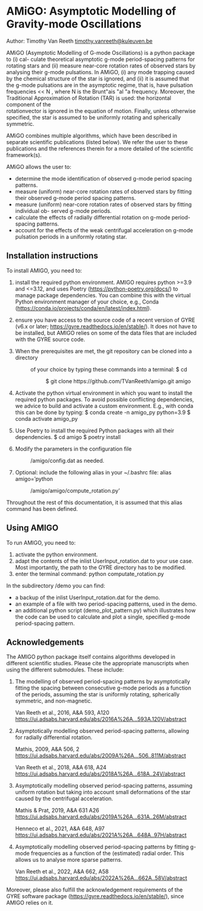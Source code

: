AMiGO: Asymptotic Modelling of Gravity-mode Oscillations
========================================================

Author: Timothy Van Reeth
        timothy.vanreeth@kuleuven.be

AMiGO (Asymptotic Modelling of G-mode Oscillations) is a python package to (i) cal-
culate theoretical asymptotic g-mode period-spacing patterns for rotating stars and (ii)
measure near-core rotation rates of observed stars by analysing their g-mode pulsations.
In AMiGO, (i) any mode trapping caused by the chemical structure of the star is ignored,
and (ii) it is assumed that the g-mode pulsations are in the asymptotic regime, that is, 
have pulsation frequencies << N , where N is the Brunt\"ais \"al \"a frequency. Moreover,
the Traditional Approximation of Rotation (TAR) is used: the horizontal component of the  
rotationvector is ignored in the equation of motion. Finally, unless otherwise specified,
the star is assumed to be uniformly rotating and spherically symmetric.

AMiGO combines multiple algorithms, which have been described in separate scientific
publications (listed below). We refer the user to these publications and the
references therein for a more detailed of the scientific framework(s).

AMiGO allows the user to:
* determine the mode identification of observed g-mode period spacing patterns.
* measure (uniform) near-core rotation rates of observed stars by fitting their observed
g-mode period spacing patterns.
* measure (uniform) near-core rotation rates of observed stars by fitting individual ob-
served g-mode periods.
* calculate the effects of radially differential rotation on g-mode period-spacing patterns.
* account for the effects of the weak centrifugal acceleration on g-mode pulsation periods
in a uniformly rotating star.


Installation instructions
-------------------------

To install AMIGO, you need to:
1. install the required python environment. AMIGO requires python >=3.9 and 
   <=3.12, and uses Poetry (https://python-poetry.org/docs/) to manage package 
   dependencies. You can combine this with the virtual Python environment manager of your
   choice, e.g., Conda (https://conda.io/projects/conda/en/latest/index.html).

2. ensure you have access to the source code of a recent version of GYRE 
   (v6.x or later; https://gyre.readthedocs.io/en/stable/). It does not have to
   be installed, but AMIGO relies on some of the data files that are included 
   with the GYRE source code.
   
3. When the prerequisites are met, the git repository can be cloned into a directory
   <dir> of your choice by typing these commands into a terminal:
        $ cd <dir>
        $ git clone https://github.com/TVanReeth/amigo.git amigo
        
4. Activate the python virtual environment in which you want to install the required
   python packages. To avoid possible conflicting dependencies, we advice to build and
   activate a custom environment. E.g., with conda this can be done by typing:
        $ conda create -n amigo_py python=3.9
        $ conda activate amigo_py
   
5. Use Poetry to install the required Python packages with all their dependencies.
        $ cd amigo
        $ poetry install
   
6. Modify the parameters in the configuration file <dir>/amigo/config.dat as needed.

7. Optional: include the following alias in your ~/.bashrc file:
        alias amigo=’python <dir>/amigo/amigo/compute_rotation.py’

Throughout the rest of this documentation, it is assumed that this alias command has
been defined.


Using AMIGO
-----------

To run AMIGO, you need to:
1. activate the python environment.
2. adapt the contents of the inlist UserInput_rotation.dat to your use case. 
   Most importantly, the path to the GYRE directory has to be modified.
3. enter the terminal command: 
       python computate_rotation.py

In the subdirectory /demo you can find:
- a backup of the inlist UserInput_rotation.dat for the demo.
- an example of a file with two period-spacing patterns, used in the demo.
- an additional python script (demo_plot_pattern.py) which illustrates how the 
  code can be used to calculate and plot a single, specified g-mode 
  period-spacing pattern.


Acknowledgements
----------------

The AMIGO python package itself contains algorithms developed in different 
scientific studies. Please cite the appropriate manuscripts when using the 
different submodules. These include:

1. The modelling of observed period-spacing patterns by asymptotically fitting 
   the spacing between consecutive g-mode periods as a function of the periods,
   assuming the star is uniformly rotating, spherically symmetric, and 
   non-magnetic.
   
   Van Reeth et al., 2016, A&A 593, A120
   https://ui.adsabs.harvard.edu/abs/2016A%26A...593A.120V/abstract

2. Asymptotically modelling observed period-spacing patterns, allowing for 
   radially differential rotation.
   
   Mathis, 2009, A&A 506, 2
   https://ui.adsabs.harvard.edu/abs/2009A%26A...506..811M/abstract
   
   Van Reeth et al., 2018, A&A 618, A24
   https://ui.adsabs.harvard.edu/abs/2018A%26A...618A..24V/abstract

3. Asymptotically modelling observed period-spacing patterns, assuming uniform 
   rotation but taking into account small deformations of the star caused by 
   the centrifugal acceleration.
   
   Mathis & Prat, 2019, A&A 631 A26
   https://ui.adsabs.harvard.edu/abs/2019A%26A...631A..26M/abstract 
   
   Henneco et al., 2021, A&A 648, A97
   https://ui.adsabs.harvard.edu/abs/2021A%26A...648A..97H/abstract

4. Asymptotically modelling observed period-spacing patterns by fitting g-mode
   frequencies as a function of the (estimated) radial order. This allows us to
   analyse more sparse patterns.
   
   Van Reeth et al., 2022, A&A 662, A58 
   https://ui.adsabs.harvard.edu/abs/2022A%26A...662A..58V/abstract

Moreover, please also fulfill the acknowledgement requirements of the GYRE
software package (https://gyre.readthedocs.io/en/stable/), since AMIGO relies
on it.
